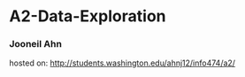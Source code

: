 # A2-Data-Exploration

### Jooneil Ahn

hosted on: http://students.washington.edu/ahnj12/info474/a2/